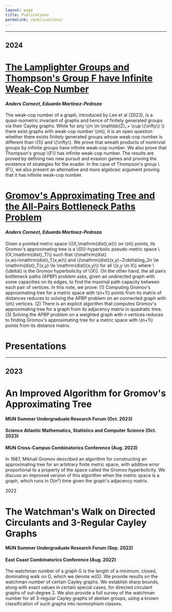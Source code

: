 ```yaml
---
layout: page
title: Publications
permalink: /publications/
---
```


---

## 2024

<div class="stylebox" markdown="1">

# [The Lamplighter Groups and Thompson's Group F have Infinite Weak-Cop Number](https://arxiv.org/abs/2406.11996)
#### *Anders Cornect, Eduardo Martinez-Pedroza*

The weak-cop number of a graph, introduced by Lee et al (2023), is a quasi-isometric invariant of graphs and hence of finitely generated groups via their Cayley graphs. While for any \\(m \in \mathbb{Z}_+ \cup \\{\infty\\} \\) there exist graphs with weak-cop number \\(m\\), it is an open question whether there exists finitely generated groups whose weak-cop number is different than \\(1\\) and \\(\infty\\). We prove that wreath products of nontrivial groups by infinite groups have infinite weak-cop number. We also prove that Thompson's group \\(F\\) has infinite weak-cop number. The results are proved by defining two new pursuit and evasion games and proving the existence of strategies for the evader. In the case of Thompson's group \\(F\\), we also present an alternative and more algebraic argument proving that it has infinite weak-cop number.

# [Gromov's Approximating Tree and the All-Pairs Bottleneck Paths Problem](https://arxiv.org/abs/2408.05338)
#### *Anders Cornect, Eduardo Martinez-Pedroza*

Given a pointed metric space \\((X,\mathrm{dist},w)\\) on \\(n\\) points, its Gromov's approximating tree is a \\(0\\)-hyperbolic pseudo-metric space \\((X,\mathrm{dist}_T)\\) such that \\(\mathrm{dist}(x,w)=\mathrm{dist}_T(x,w)\\) and \\(\mathrm{dist}(x,y)−2\delta\log_2n \le \mathrm{dist}_T(x,y) \le \mathrm{dist}(x,y)\\) for all \\(x,y \in X\\) where \\(\delta\\) is the Gromov hyperbolicity of \\(X\\). On the other hand, the all pairs bottleneck paths (APBP) problem asks, given an undirected graph with some capacities on its edges, to find the maximal path capacity between each pair of vertices. In this note, we prove: (1) Computing Gromov's approximating tree for a metric space with \\(n+1\\) points from its matrix of distances reduces to solving the APBP problem on an connected graph with \\(n\\) vertices. (2) There is an explicit algorithm that computes Gromov's approximating tree for a graph from its adjacency matrix in quadratic time. (3) Solving the APBP problem on a weighted graph with n vertices reduces to finding Gromov's approximating tree for a metric space with \\(n+1\\) points from its distance matrix. 

</div>

# Presentations
---

## 2023

<div class="stylebox" markdown="1">

# An Improved Algorithm for Gromov's Approximating Tree

#### MUN Summer Undergraduate Research Forum (Oct. 2023) <br margin-bottom="10px">
#### Science Atlantic Mathematics, Statistics and Computer Science (Oct. 2023) <br margin-bottom="10px" margin-top="10px">
#### MUN Cross-Campus Combinatorics Conference (Aug. 2023) <br margin-botton="10px" margin-top="10px">

In 1987, Mikhail Gromov described an algorithm for constructing an approximating tree for an arbitrary finite metric space, with additive error proportional to a property of the space called the Gromov hyperbolicity. We discuss an improved version of this algorithm when the metric space is a graph, which runs in O(n²) time given the graph's adjacency matrix.

</div>

2022

<div class="stylebox" markdown="1">

# The Watchman's Walk on Directed Circulants and 3-Regular Cayley Graphs

#### MUN Summer Undergraduate Research Forum (Sep. 2022) <br>
#### East Coast Combinatorics Conference (Aug. 2022)

The watchman number of a graph G is the length of a minimum, closed, dominating walk on G, which we denote w(G). We provide results on the watchman number of certain Cayley graphs. We establish sharp bounds, along with exact values in certain special cases, for directed circulant graphs of out-degree 2. We also provide a full survey of the watchman number for all 3-regular Cayley graphs of abelian groups, using a known classification of such graphs into isomorphism classes.

</div>
